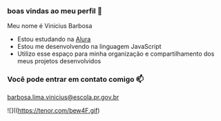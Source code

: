 ### boas vindas ao meu perfil 💙

Meu nome é Vinicius Barbosa

- Estou estudando na [Alura](https://www.alura.com.br)
- Estou me desenvolvendo na linguagem JavaScript
- Utilizo esse espaço para minha organização e compartilhamento dos meus projetos desenvolvidos

### Você pode entrar em contato comigo 📫

barbosa.lima.vinicius@escola.pr.gov.br

![]((https://tenor.com/bew4F.gif)

